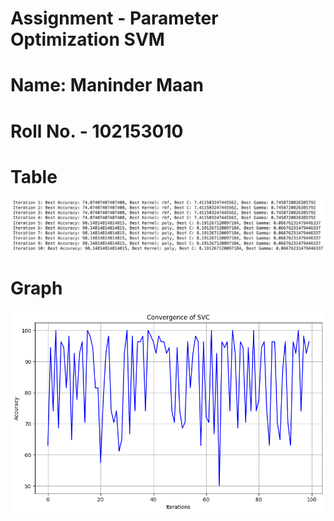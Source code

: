 # Assignment - Parameter Optimization SVM
# Name: Maninder Maan
# Roll No. - 102153010

# Table

![image](table.png)

# Graph

![image](graph.png)
